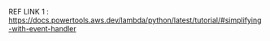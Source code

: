 REF LINK 1 : https://docs.powertools.aws.dev/lambda/python/latest/tutorial/#simplifying-with-event-handler
